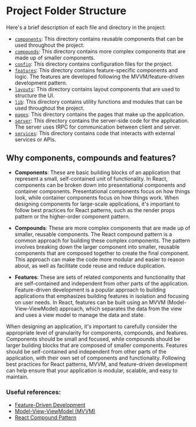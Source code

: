 # Project Folder Structure

Here's a brief description of each file and directory in the project:

- [`components`](./components/README.md): This directory contains reusable components that can be used throughout the project.
- [`compounds`](./compounds/README.md): This directory contains more complex components that are made up of smaller components.
- [`config`](./config/README.md): This directory contains configuration files for the project.
- [`features`](./features/README.md): This directory contains feature-specific components and logic. The features are developed following the MVVM/feature-driven development pattern.
- [`layouts`](./layouts/README.md): This directory contains layout components that are used to structure the UI.
- [`lib`](./lib/README.md): This directory contains utility functions and modules that can be used throughout the project.
- [`pages`](./pages/README.md): This directory contains the pages that make up the application.
- [`server`](./server/README.md): This directory contains the server-side code for the application. The server uses tRPC for communication between client and server.
- [`services`](./services/README.md): This directory contains code that interacts with external services or APIs.

## Why components, compounds and features?

- **Components**: These are basic building blocks of an application that represent a small, self-contained unit of functionality. In React, components can be broken down into presentational components and container components. Presentational components focus on how things look, while container components focus on how things work. When designing components for large-scale applications, it's important to follow best practices for React patterns, such as the render props pattern or the higher-order component pattern.

- **Compounds**: These are more complex components that are made up of smaller, reusable components. The React compound pattern is a common approach for building these complex components. The pattern involves breaking down the larger component into smaller, reusable components that are composed together to create the final component. This approach can make the code more modular and easier to reason about, as well as facilitate code reuse and reduce duplication.

- **Features**: These are sets of related components and functionality that are self-contained and independent from other parts of the application. Feature-driven development is a popular approach to building applications that emphasizes building features in isolation and focusing on user needs. In React, features can be built using an MVVM (Model-View-ViewModel) approach, which separates the data from the view and uses a view model to manage the data and state.

When designing an application, it's important to carefully consider the appropriate level of granularity for components, compounds, and features. Components should be small and focused, while compounds should be larger building blocks that are composed of smaller components. Features should be self-contained and independent from other parts of the application, with their own set of components and functionality. Following best practices for React patterns, MVVM, and feature-driven development can help ensure that your application is modular, scalable, and easy to maintain.

### Useful references:

- [Feature-Driven Development](https://en.wikipedia.org/wiki/Feature-driven_development)
- [Model-View-ViewModel (MVVM)](https://en.wikipedia.org/wiki/docs/advanced/patterns/)
- [React Compound Pattern](https://www.patterns.dev/posts/compound-pattern)

